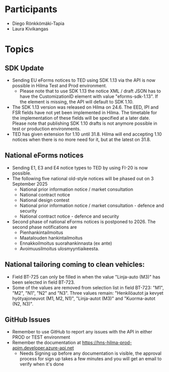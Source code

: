 # Participants
- Diego Rönkkömäki-Tapia
- Laura Kivikangas

# Topics

## SDK Update
- Sending EU eForms notices to TED using SDK 1.13 via the API is now possible in Hilma Test and Prod environment.
	- Please note that to use SDK 1.13 the notice XML / draft JSON has to have the CustomizationID element with value "eforms-sdk-1.13". If the element is missing, the API will default to SDK 1.10.
- The SDK 1.13 version was released on Hilma on 24.6. The EED, IPI and FSR fields have not yet been implemented in Hilma. The timetable for the implementation of these fields will be specified at a later date. Please note that publishing SDK 1.10 drafts is not anymore possible in test or production environments.
- TED has given extension for 1.10 until 31.8. Hilma will end accepting 1.10 notices when there is no more need for it, but at the latest on 31.8.
 
## National eForms notices
- Sending E1, E3 and E4 notice types to TED by using FI-20 is now possible.
- The following five national old-style notices will be phased out on 3 September 2025
	- National prior information notice / market consultation
	- National contract notice
	- National design contest
	- National prior information notice / market consultation - defence and security
	- National contract notice - defence and security
- Second phase of national eForms notices is postponed to 2026. The second phase notifications are 
	- Pienhankintailmoitus
	- Maatalouden hankintailmoitus
	- Ennakkoilmoitus suorahankinnasta (ex ante)
	- Avoimuusilmoitus ulosmyyntiaikeesta.
 
## National tailoring coming to clean vehicles:
- Field BT-725 can only be filled in when the value "Linja-auto (M3)" has been selected in field BT-723.
- Some of the values are removed from selection list in field BT-723: "M1", "M2", "N1", "N2" and "N3". Three values remain: "Henkilöautot ja kevyet hyötyajoneuvot (M1, M2, N1)", "Linja-autot (M3)" and "Kuorma-autot (N2, N3)".

## GitHub Issues
- Remember to use GitHub to report any issues with the API in either PROD or TEST environment
- Remember the documentation at https://hns-hilma-prod-apim.developer.azure-api.net
	- Needs Signing up before any documentation is visible, the approval process for sign up takes a few minutes and you will get an email to verify when it's done

